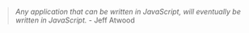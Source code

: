 <!--
# <img src="https://user-images.githubusercontent.com/1303154/88677602-1635ba80-d120-11ea-84d8-d263ba5fc3c0.gif" width="25px" alt="hi">
-->


> *Any application that can be written in JavaScript, will eventually be written in JavaScript.* - Jeff Atwood


<!-- https://dev.to/envoy_/150-badges-for-github-pnk -->
<!--
### :computer: Tech Stack

<div float="left">
	<img height="28px" src="https://img.shields.io/badge/HTML-E34F26?style=for-the-badge&logo=html5&logoColor=white" /> 
  	<img height="28px" src="https://img.shields.io/badge/CSS-1572B6?style=for-the-badge&logo=css3&logoColor=white" />
  	<img height="28px" src="https://img.shields.io/badge/JavaScript-323330?style=for-the-badge&logo=javascript&logoColor=F7DF1E" />
  	<img height="28px" src="https://img.shields.io/badge/TypeScript-007ACC?style=for-the-badge&logo=typescript&logoColor=white" />
	<img height="28px" src="https://img.shields.io/badge/React-20232A?style=for-the-badge&logo=react&logoColor=61DAFB" />
</div>
<div>
  	<img height="28px" src="https://img.shields.io/badge/nextjs-000000?style=for-the-badge&logo=vercel&logoColor=white" />
  	<img height="28px" src="https://img.shields.io/badge/nestjs-E0234E?style=for-the-badge&logo=nestjs&logoColor=white" />
	<img height="28px" src="https://img.shields.io/badge/Tailwind_CSS-38B2AC?style=for-the-badge&logo=tailwind-css&logoColor=white" />
  	<img height="28px" src="https://img.shields.io/badge/styled--components-DB7093?style=for-the-badge&logo=styled-components&logoColor=white" />
</div>
-->

<!--
<div float="left">
	<img height="28px" src="https://img.shields.io/badge/MongoDB-4EA94B?style=for-the-badge&logo=mongodb&logoColor=white" />
	<img height="28px" src="https://img.shields.io/badge/Git-F05032?style=for-the-badge&logo=git&logoColor=white" /
  	<img height="28px" src="https://img.shields.io/badge/yarn-2c8ebb?style=for-the-badge&logo=yarn&logoColor=white" />
	<img height="28px" src="https://img.shields.io/badge/AWS-252F3E?style=for-the-badge&logo=amazonaws&logoColor=FF9900" />
	<img height="28px" src="https://img.shields.io/badge/Vercel-000000?style=for-the-badge&logo=vercel&logoColor=white" />
	<img height="28px" src="https://img.shields.io/badge/Railway-13111c?style=for-the-badge&logo=railway&logoColor=white" />
</div>
-->
<!--
<div float="left">
	<img height="28px" src="https://img.shields.io/badge/Visual_Studio_Code-0078D4?style=for-the-badge&logo=visual%20studio%20code&logoColor=white" />
	<img height="28px" src="https://img.shields.io/badge/Figma-F24E1E?style=for-the-badge&logo=figma&logoColor=white" />
</div>
-->
<!-- 
### :gear: Github Stats

![Streak](https://github-readme-streak-stats.herokuapp.com/?user=Tvrtk0&theme=algolia)


### :eyes: Random Joke

![Jokes Card](https://readme-jokes.vercel.app/api?bgColor=%23050F2C&borderColor=%2300AEFF&qColor=%2300AEFF&aColor=%232DDE98)
-->

<!-- 
### :hourglass: Weekly Coding Stats

<div float="left">
	<img src="https://github-readme-stats.vercel.app/api/wakatime?username=Tvrtko&theme=algolia&layout=compact" />
	<img src="https://github-readme-stats.vercel.app/api/wakatime?username=Tvrtko&theme=algolia&hide_title=true" />
</div>
-->

<!-- 
Top lang:
<img src="https://github-readme-stats.vercel.app/api/top-langs/?username=Tvrtk0&layout=compact&theme=algolia&hide=html,css" />

![Top Langs](https://github-readme-stats.vercel.app/api/top-langs/?username=Tvrtk0&layout=compact&theme=tokyonight&hide=html,css)
![Tvrtk0's wakatime stats](https://github-readme-stats.vercel.app/api/wakatime?username=Tvrtko&theme=tokyonight&v=2) 
-->



<!-- 
Profile visits ![visitors](http://visitor-badge.glitch.me/badge?page_id=Tvrtk0.Tvrtk0) 
![Tvrtk0's GitHub stats](https://github-readme-stats.vercel.app/api?username=Tvrtk0&count_private=true&theme=tokyonight&hide=contribs,prs&show_icons=true&hide_title=true) 
-->
